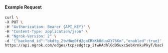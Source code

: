 <!-- Code generated for API Clients. DO NOT EDIT. -->

#### Example Request

```bash
curl \
-X PUT \
-H "Authorization: Bearer {API_KEY}" \
-H "Content-Type: application/json" \
-H "Ngrok-Version: 2" \
-d '{"backend_id":"bkdtg_2twHAe0fd2gaCRkKk8duuXY76Km","enabled":true}' \
https://api.ngrok.com/edges/tcp/edgtcp_2twHAdhlGd95uxcSebXrnkuPkyT/backend
```
